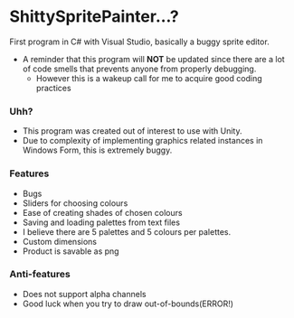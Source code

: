 # ShittySpritePainter...?
First program in C# with Visual Studio, basically a buggy sprite editor.
* A reminder that this program will **NOT** be updated since there are a lot of code smells that prevents anyone from properly debugging.
  * However this is a wakeup call for me to acquire good coding practices
### Uhh?
* This program was created out of interest to use with Unity.
* Due to complexity of implementing graphics related instances in Windows Form, this is extremely buggy.
### Features
* Bugs
* Sliders for choosing colours
* Ease of creating shades of chosen colours
* Saving and loading palettes from text files
* I believe there are 5 palettes and 5 colours per palettes.
* Custom dimensions
* Product is savable as png
### Anti-features
* Does not support alpha channels
* Good luck when you try to draw out-of-bounds(ERROR!)

